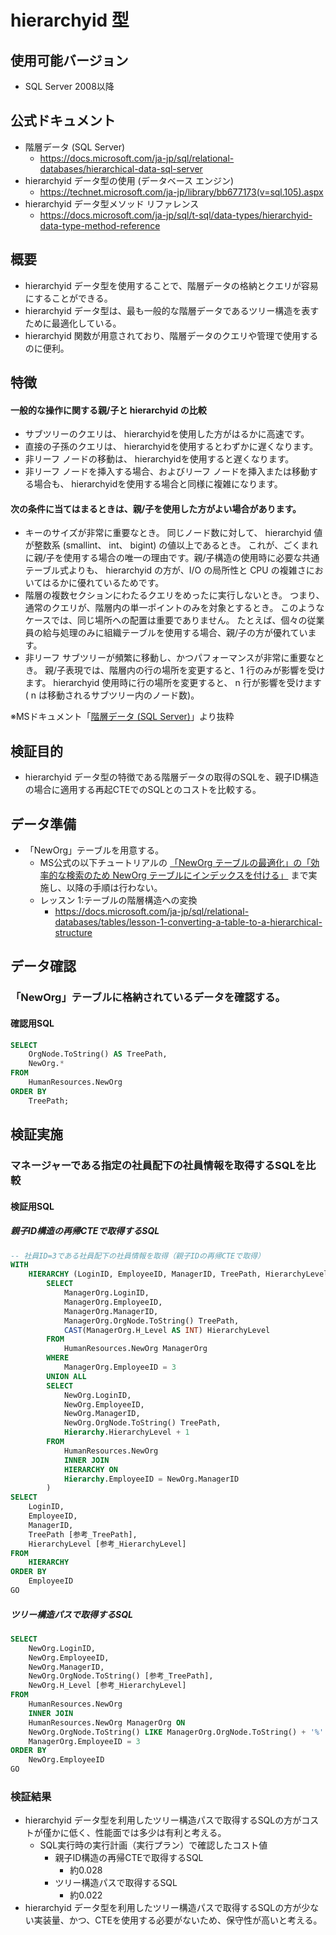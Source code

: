 # hierarchyid 型

## 使用可能バージョン
- SQL Server 2008以降

## 公式ドキュメント
- 階層データ (SQL Server)
  - https://docs.microsoft.com/ja-jp/sql/relational-databases/hierarchical-data-sql-server
- hierarchyid データ型の使用 (データベース エンジン)
  - https://technet.microsoft.com/ja-jp/library/bb677173(v=sql.105).aspx
- hierarchyid データ型メソッド リファレンス
  - https://docs.microsoft.com/ja-jp/sql/t-sql/data-types/hierarchyid-data-type-method-reference

## 概要
- hierarchyid データ型を使用することで、階層データの格納とクエリが容易にすることができる。
- hierarchyid データ型は、最も一般的な階層データであるツリー構造を表すために最適化している。
- hierarchyid 関数が用意されており、階層データのクエリや管理で使用するのに便利。

## 特徴
#### 一般的な操作に関する親/子と hierarchyid の比較
- サブツリーのクエリは、 hierarchyidを使用した方がはるかに高速です。
- 直接の子孫のクエリは、 hierarchyidを使用するとわずかに遅くなります。
- 非リーフ ノードの移動は、 hierarchyidを使用すると遅くなります。
- 非リーフ ノードを挿入する場合、およびリーフ ノードを挿入または移動する場合も、 hierarchyidを使用する場合と同様に複雑になります。

#### 次の条件に当てはまるときは、親/子を使用した方がよい場合があります。
- キーのサイズが非常に重要なとき。 同じノード数に対して、 hierarchyid 値が整数系 (smallint、 int、 bigint) の値以上であるとき。 これが、ごくまれに親/子を使用する場合の唯一の理由です。親/子構造の使用時に必要な共通テーブル式よりも、 hierarchyid の方が、I/O の局所性と CPU の複雑さにおいてはるかに優れているためです。
- 階層の複数セクションにわたるクエリをめったに実行しないとき。 つまり、通常のクエリが、階層内の単一ポイントのみを対象とするとき。 このようなケースでは、同じ場所への配置は重要でありません。 たとえば、個々の従業員の給与処理のみに組織テーブルを使用する場合、親/子の方が優れています。
- 非リーフ サブツリーが頻繁に移動し、かつパフォーマンスが非常に重要なとき。 親/子表現では、階層内の行の場所を変更すると、1 行のみが影響を受けます。 hierarchyid 使用時に行の場所を変更すると、 n 行が影響を受けます ( n は移動されるサブツリー内のノード数)。


※MSドキュメント「[階層データ (SQL Server)](https://docs.microsoft.com/ja-jp/sql/relational-databases/hierarchical-data-sql-server)」より抜粋


## 検証目的
- hierarchyid データ型の特徴である階層データの取得のSQLを、親子ID構造の場合に適用する再起CTEでのSQLとのコストを比較する。

## データ準備
- 「NewOrg」テーブルを用意する。
  - MS公式の以下チュートリアルの [「NewOrg テーブルの最適化」の「効率的な検索のため NewOrg テーブルにインデックスを付ける」](https://docs.microsoft.com/ja-jp/sql/relational-databases/tables/lesson-1-converting-a-table-to-a-hierarchical-structure?view=sql-server-2017#create-index-on-neworg-table-for-efficient-searches) まで実施し、以降の手順は行わない。 
  - レッスン 1:テーブルの階層構造への変換
    - https://docs.microsoft.com/ja-jp/sql/relational-databases/tables/lesson-1-converting-a-table-to-a-hierarchical-structure

## データ確認
### 「NewOrg」テーブルに格納されているデータを確認する。
#### 確認用SQL
```sql
SELECT
    OrgNode.ToString() AS TreePath,
    NewOrg.*
FROM
    HumanResources.NewOrg
ORDER BY
    TreePath;
```

## 検証実施
### マネージャーである指定の社員配下の社員情報を取得するSQLを比較
#### 検証用SQL
##### 親子ID構造の再帰CTEで取得するSQL
```sql
-- 社員ID=3である社員配下の社員情報を取得（親子IDの再帰CTEで取得）
WITH
    HIERARCHY (LoginID, EmployeeID, ManagerID, TreePath, HierarchyLevel) AS (
        SELECT
            ManagerOrg.LoginID,
            ManagerOrg.EmployeeID,
            ManagerOrg.ManagerID,
            ManagerOrg.OrgNode.ToString() TreePath,
            CAST(ManagerOrg.H_Level AS INT) HierarchyLevel
        FROM
            HumanResources.NewOrg ManagerOrg
        WHERE
            ManagerOrg.EmployeeID = 3
        UNION ALL
        SELECT
            NewOrg.LoginID,
            NewOrg.EmployeeID,
            NewOrg.ManagerID,
            NewOrg.OrgNode.ToString() TreePath,
            Hierarchy.HierarchyLevel + 1
        FROM
            HumanResources.NewOrg
            INNER JOIN
            HIERARCHY ON
            Hierarchy.EmployeeID = NewOrg.ManagerID
        )
SELECT
    LoginID,
    EmployeeID,
    ManagerID,
    TreePath [参考_TreePath],
    HierarchyLevel [参考_HierarchyLevel]
FROM
    HIERARCHY
ORDER BY
    EmployeeID
GO
```

##### ツリー構造パスで取得するSQL
```sql
SELECT
    NewOrg.LoginID,
    NewOrg.EmployeeID,
    NewOrg.ManagerID,
    NewOrg.OrgNode.ToString() [参考_TreePath],
    NewOrg.H_Level [参考_HierarchyLevel]
FROM
    HumanResources.NewOrg
    INNER JOIN
    HumanResources.NewOrg ManagerOrg ON
    NewOrg.OrgNode.ToString() LIKE ManagerOrg.OrgNode.ToString() + '%' AND
    ManagerOrg.EmployeeID = 3
ORDER BY
    NewOrg.EmployeeID
GO
```

### 検証結果
- hierarchyid データ型を利用したツリー構造パスで取得するSQLの方がコストが僅かに低く、性能面では多少は有利と考える。
  - SQL実行時の実行計画（実行プラン）で確認したコスト値
    - 親子ID構造の再帰CTEで取得するSQL
      - 約0.028
    - ツリー構造パスで取得するSQL
      - 約0.022
- hierarchyid データ型を利用したツリー構造パスで取得するSQLの方が少ない実装量、かつ、CTEを使用する必要がないため、保守性が高いと考える。
